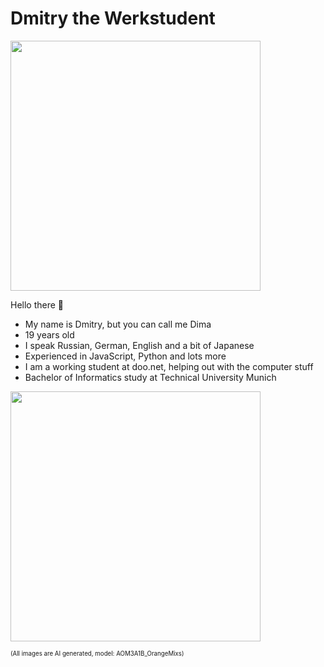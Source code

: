 # Dmitry the Werkstudent

<img src="https://github.com/Dmitry-the-Werkstudent/Dmitry-the-Werkstudent/assets/148325186/6b6c0003-730c-4b8e-9ce5-5faf8b25cad6" width=400>

Hello there 👋
* My name is Dmitry, but you can call me Dima
* 19 years old
* I speak Russian, German, English and a bit of Japanese
* Experienced in JavaScript, Python and lots more
* I am a working student at doo.net, helping out with the computer stuff
* Bachelor of Informatics study at Technical University Munich

<img src="https://github.com/Dmitry-the-Werkstudent/Dmitry-the-Werkstudent/assets/148325186/55da2102-80cb-4c78-92e4-ee22e29b720d" width=400>

<sup><sub>(All images are AI generated, model: AOM3A1B_OrangeMixs)</sub></sup>

